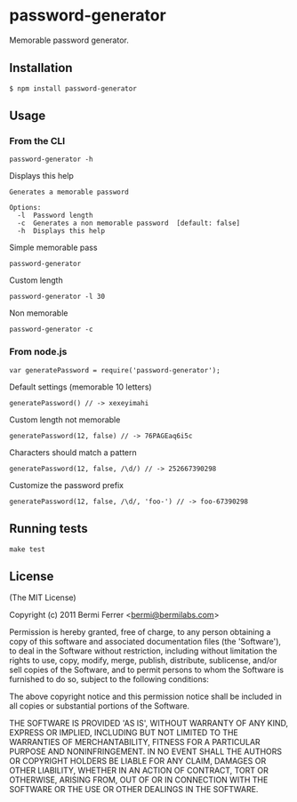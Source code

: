 # password-generator

Memorable password generator.

## Installation

    $ npm install password-generator

## Usage

### From the CLI

    password-generator -h

Displays this help

    Generates a memorable password
    
    Options:
      -l  Password length              
      -c  Generates a non memorable password  [default: false]
      -h  Displays this help           

Simple memorable pass

    password-generator

Custom length

    password-generator -l 30

Non memorable

    password-generator -c


### From node.js

    var generatePassword = require('password-generator');

Default settings (memorable 10 letters)

    generatePassword() // -> xexeyimahi

Custom length not memorable

    generatePassword(12, false) // -> 76PAGEaq6i5c

Characters should match a pattern

    generatePassword(12, false, /\d/) // -> 252667390298

Customize the password prefix

    generatePassword(12, false, /\d/, 'foo-') // -> foo-67390298


## Running tests

    make test

## License 

(The MIT License)

Copyright (c) 2011 Bermi Ferrer &lt;bermi@bermilabs.com&gt;

Permission is hereby granted, free of charge, to any person obtaining
a copy of this software and associated documentation files (the
'Software'), to deal in the Software without restriction, including
without limitation the rights to use, copy, modify, merge, publish,
distribute, sublicense, and/or sell copies of the Software, and to
permit persons to whom the Software is furnished to do so, subject to
the following conditions:

The above copyright notice and this permission notice shall be
included in all copies or substantial portions of the Software.

THE SOFTWARE IS PROVIDED 'AS IS', WITHOUT WARRANTY OF ANY KIND,
EXPRESS OR IMPLIED, INCLUDING BUT NOT LIMITED TO THE WARRANTIES OF
MERCHANTABILITY, FITNESS FOR A PARTICULAR PURPOSE AND NONINFRINGEMENT.
IN NO EVENT SHALL THE AUTHORS OR COPYRIGHT HOLDERS BE LIABLE FOR ANY
CLAIM, DAMAGES OR OTHER LIABILITY, WHETHER IN AN ACTION OF CONTRACT,
TORT OR OTHERWISE, ARISING FROM, OUT OF OR IN CONNECTION WITH THE
SOFTWARE OR THE USE OR OTHER DEALINGS IN THE SOFTWARE.